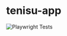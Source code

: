 # tenisu-app
![Playwright Tests](https://github.com/CaoKha/tenisu-app/actions/workflows/playwright.yml/badge.svg)
